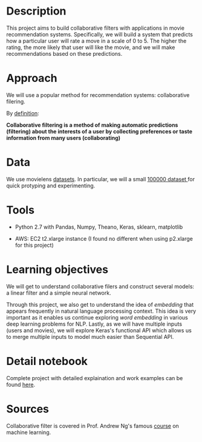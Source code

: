 # Description

This project aims to build collaborative filters with applications in movie recommendation systems. Specifically, we will build a system that predicts how a particular user will rate a move in a scale of 0 to 5. The higher the rating, the more likely that user will like the movie, and we will make recommendations based on these predictions.

# Approach
We will use a popular method for recommendation systems: collaborative filering.

By [definition](https://en.wikipedia.org/wiki/Collaborative_filtering):

**Collaborative filtering is a method of making automatic predictions (filtering) about the interests of a user by collecting preferences or taste information from many users (collaborating)**

# Data

We use movielens [datasets](http://files.grouplens.org/datasets/movielens/ml-20m.zip). In particular, we will a small [100000 dataset ](http://files.grouplens.org/datasets/movielens/ml-latest-small.zip) for quick protyping and experimenting.

# Tools

- Python 2.7 with Pandas, Numpy, Theano, Keras, sklearn, matplotlib

- AWS: EC2 t2.xlarge instance (I found no different when using p2.xlarge for this project)


# Learning objectives
We will get to understand collaborative filers and construct several models: a linear filter and a simple neural network.

Through this project, we also get to understand the idea of *embedding* that appears frequently in natural language processing context. This idea is very important as it enables us continue exploring *word embedding* in various deep learning problems for NLP. Lastly, as we will have multiple inputs (users and movies), we will explore Keras's functional API which allows us to merge multiple inputs to model much easier than Sequential API.

# Detail notebook
Complete project with detailed explaination and work examples can be found [here](https://github.com/tnaduc/Collaborative_filtering/blob/master/Collaborative%20filter%20for%20movie%20recommendation.ipynb).

# Sources

Collaborative filter is covered in Prof. Andrew Ng's famous [course](https://www.coursera.org/learn/machine-learning) on machine learning.


